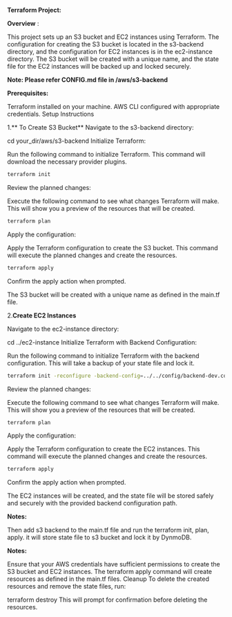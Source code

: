 **Terraform Project:**

**Overview** :

This project sets up an S3 bucket and EC2 instances using Terraform. The configuration for creating the S3 bucket is located in the s3-backend directory, and the configuration for EC2 instances is in the ec2-instance directory. The S3 bucket will be created with a unique name, and the state file for the EC2 instances will be backed up and locked securely.

**Note: Please refer CONFIG.md file in /aws/s3-backend**

**Prerequisites:**

Terraform installed on your machine.
AWS CLI configured with appropriate credentials.
Setup Instructions

1.** To Create S3 Bucket**
Navigate to the s3-backend directory:

cd your_dir/aws/s3-backend
Initialize Terraform:

Run the following command to initialize Terraform. This command will download the necessary provider plugins.

```bash
terraform init
```
Review the planned changes:

Execute the following command to see what changes Terraform will make. This will show you a preview of the resources that will be created.

```bash
terraform plan
```

Apply the configuration:

Apply the Terraform configuration to create the S3 bucket. This command will execute the planned changes and create the resources.

```bash
terraform apply
```

Confirm the apply action when prompted.

The S3 bucket will be created with a unique name as defined in the main.tf file.

2.**Create EC2 Instances**

Navigate to the ec2-instance directory:


cd ../ec2-instance
Initialize Terraform with Backend Configuration:

Run the following command to initialize Terraform with the backend configuration. This will take a backup of your state file and lock it.

```bash
terraform init -reconfigure -backend-config=../../config/backend-dev.conf
```

Review the planned changes:

Execute the following command to see what changes Terraform will make. This will show you a preview of the resources that will be created.

```bash
terraform plan
```

Apply the configuration:

Apply the Terraform configuration to create the EC2 instances. This command will execute the planned changes and create the resources.


```bash
terraform apply
```

Confirm the apply action when prompted.

The EC2 instances will be created, and the state file will be stored safely and securely with the provided backend configuration path.


**Notes:**

Then add s3 backend to the main.tf file and run the terraform init, plan, apply. it will store state file to s3 bucket and lock it by DynmoDB.

**Notes:**

Ensure that your AWS credentials have sufficient permissions to create the S3 bucket and EC2 instances.
The terraform apply command will create resources as defined in the main.tf files.
Cleanup
To delete the created resources and remove the state files, run:

terraform destroy
This will prompt for confirmation before deleting the resources.
